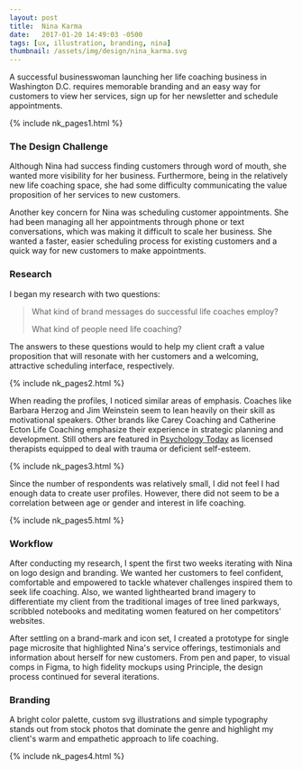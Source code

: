 ```yaml
---
layout: post
title:  Nina Karma
date:   2017-01-20 14:49:03 -0500 
tags: [ux, illustration, branding, nina]
thumbnail: /assets/img/design/nina_karma.svg
---
```


A successful businesswoman launching her life coaching business in Washington D.C. requires memorable branding and an easy way for customers to view her services, sign up for her newsletter and schedule appointments. 

{% include nk_pages1.html %}

### The Design Challenge
Although Nina had success finding customers through word of mouth, she wanted more visibility for her business. Furthermore, being in the relatively new life coaching space, she had some difficulty communicating the value proposition of her services to new customers.

Another key concern for Nina was scheduling customer appointments. She had been managing all her appointments through phone or text conversations, which was making it difficult to scale her business. She wanted a faster, easier scheduling process for existing customers and a quick way for new customers to make appointments.

### Research
I began my research with two questions: 

<blockquote class="blockquote">
<p>What kind of brand messages do successful life coaches employ?</p>
<p>What kind of people need life coaching?</p>
</blockquote>

The answers to these questions would to help my client craft a value proposition that will resonate with her customers and a welcoming, attractive scheduling interface, respectively.

{% include nk_pages2.html %}

When reading the profiles, I noticed similar areas of emphasis. Coaches like Barbara Herzog and Jim Weinstein seem to lean heavily on their skill as motivational speakers. Other brands like Carey Coaching and Catherine Ecton Life Coaching emphasize their experience in strategic planning and development. Still others are featured in [Psychology Today](https://www.psychologytoday.com/us/therapists/life-coaching/dc/washington) as licensed therapists equipped to deal with trauma or deficient self-esteem.

{% include nk_pages3.html %}

Since the number of respondents was relatively small, I did not feel I had enough data to create user profiles. However, there did not seem to be a correlation between age or gender and interest in life coaching.

{% include nk_pages5.html %}

### Workflow

After conducting my research, I spent the first two weeks iterating with Nina on logo design and branding. We wanted her customers to feel confident, comfortable and empowered to tackle whatever challenges inspired them to seek life coaching. Also, we wanted lighthearted brand imagery to differentiate my client from the traditional images of tree lined parkways, scribbled notebooks and meditating women featured on her competitors' websites. 

<!-- {% include nk_pages6.html %} -->

After settling on a brand-mark and icon set, I created a prototype for single page microsite that highlighted Nina's service offerings, testimonials and information about herself for new customers. From pen and paper, to visual comps in Figma, to high fidelity mockups using Principle, the design process continued for several iterations.

### Branding

A bright color palette, custom svg illustrations and simple typography stands out from stock photos that dominate the genre and highlight my client's warm and empathetic approach to life coaching.

{% include nk_pages4.html %}
